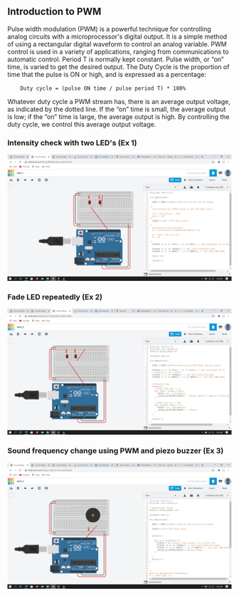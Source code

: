 ## Introduction to PWM
Pulse width modulation (PWM) is a powerful technique for controlling analog circuits 
with  a  microprocessor's  digital  output.  It  is  a  simple  method  of  using  a  rectangular 
digital  waveform  to  control  an  analog  variable.  PWM  control  is  used  in  a  variety  of 
applications, ranging from communications to automatic control. 
Period T is normally kept constant. Pulse width, or “on” time, is varied to get the desired 
output. The Duty Cycle is the proportion of time that the pulse is ON or high, and is 
expressed as a percentage: 

        Duty cycle = (pulse ON time / pulse period T) * 100% 
        
Whatever duty cycle a PWM stream has, there is an average output voltage, as indicated 
by the dotted line. If the “on” time is small, the average output is low; if the “on” time is 
large, the average output is high.  By controlling the duty cycle, we control this 
average output voltage. 



### Intensity check with two LED's (Ex 1)
![](https://github.com/hansthisanke/Embedded-Systems-1/blob/master/PWM/ex1_circuit.png)


### Fade LED repeatedly (Ex 2)
![](https://github.com/hansthisanke/Embedded-Systems-1/blob/master/PWM/ex2_circuit.png)


### Sound frequency change using PWM and piezo buzzer (Ex 3)
![](https://github.com/hansthisanke/Embedded-Systems-1/blob/master/PWM/ex3_circuit.png)



